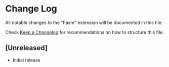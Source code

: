 # Change Log

All notable changes to the "hasm" extension will be documented in this file.

Check [Keep a Changelog](http://keepachangelog.com/) for recommendations on how to structure this file.

## [Unreleased]

- Initial release